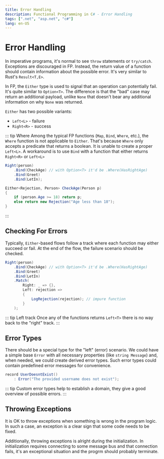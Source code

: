 ```yaml
---
title: Error Handling
description: Functional Programming in C# - Error Handling
tags: [".net", "asp.net", "c#"]
lang: en-US
---
```


# Error Handling

In imperative programs, it's normal to see `throw` statements or `try/catch`.
Exceptions are discouraged in FP. Instead, the return value of a function should
contain information about the possible error. It's very similar to Rust's
`Result<T,E>`.

In FP, the `Either` type is used to signal that an operation can potentially
fail. It's quite similar to `Option<T>`. The difference is that the "bad" case
may return an additional payload, unlike `None` that doesn't bear any additional
information on why `None` was returned.

`Either` has two possible variants:

- `Left<L>` - failure
- `Right<R>` - success

::: tip Where
Among the typical FP functions (`Map`, `Bind`, `Where`, etc.), the `Where`
function is not applicable to `Either`. That's because `Where` only accepts a
predicate that returns a boolean. It is unable to create a proper `Left<L>`. A
workaround is to use `Bind` with a function that either returns `Right<R>` or
`Left<L>`

```csharp
Right(person)
    .Bind(CheckAge) // with Option<T> it'd be .Where(HasRightAge)
    .Bind(Greet)
    .Bind(LetIn);

Either<Rejection, Person> CheckAge(Person p)
{
    if (person.Age >= 18) return p;
    else return new Rejection("Age less than 18");
}
```
:::

## Checking For Errors

Typically, `Either`-based flows follow a track where each function may either
succeed or fail. At the end of the flow, the failure scenario should be checked.

```csharp
Right(person)
    .Bind(CheckAge) // with Option<T> it'd be .Where(HasRightAge)
    .Bind(Greet)
    .Bind(LetIn)
    .Match(
        Right: _ => {},
        Left: rejection => 
        {
            LogRejection(rejection); // impure function
        }
    );
```

::: tip Left track
Once any of the functions returns `Left<T>` there is no way back to the "right"
track.
:::

## Error Types

There should be a special type for the "left" (error) scenario. We could have a
simple base `Error` with all necessary properties (like `string Message`) and,
when needed, we could create derived error types. Such error types could contain
predefined error messages for convenience.

```csharp
record UserDoesntExist() 
    : Error("The provided username does not exist");
```

::: tip
Custom error types help to establish a domain, they give a good overview of
possible errors.
:::

## Throwing Exceptions

It is OK to throw exceptions when something is wrong in the program logic. In
such a case, an exception is a clear sign that some code needs to be fixed.

Additionally, throwing exceptions is alright during the initialization. In
initialization requires connecting to some message bus and that connection
fails, it's an exceptional situation and the progrm should probably terminate.